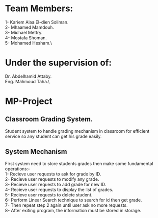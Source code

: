 # Team Members:
  1- Kariem Alaa El-dien Soliman.\
  2- Mhaamed Mamdouh.\
  3- Michael Mettry.\
  4- Mostafa Shoman.\
  5- Mohamed Hesham.\

# Under the supervision of:
  Dr. Abdelhamid Attaby.\
  Eng. Mahmoud Taha.\

# MP-Project
## Classroom Grading System.
Student system to handle grading mechanism in classroom for efficient service 
so any student can get his grade easily.

## System Mechanism
First system need to store students grades then make some fundamental operations:- \
1- Recieve user requests to ask for grade by ID. \
2- Recieve user requests to modify any grade. \
3- Recieve user requests to add grade for new ID. \
4- Recieve user requests to display the list of grades.\
5- Recieve user requests to delete student.\
6- Perform Linear Search technique to search for id then get grade. \
7- Then repeat step 2 again until user ask no more requests.\
8- After exiting program, the information must be stored in storage.
